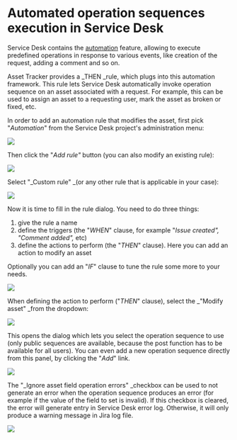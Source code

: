 # Automated operation sequences execution in Service Desk

Service Desk contains the [automation](https://confluence.atlassian.com/servicedeskcloud/automating-your-service-desk-732528900.html) feature, allowing to execute predefined operations in response to various events, like creation of the request, adding a comment and so on.

Asset Tracker provides a _THEN _rule, which plugs into this automation framework. This rule lets Service Desk automatically invoke operation sequence on an asset associated with a request. For example, this can be used to assign an asset to a requesting user, mark the asset as broken or fixed, etc.

In order to add an automation rule that modifies the asset, first pick "_Automation_" from the Service Desk project's administration menu:

![](https://confluence.spartez.com/download/attachments/36733369/sd1.png?version=1&modificationDate=1496396956464&api=v2&effects=drop-shadow)

Then click the "_Add rule"_ button \(you can also modify an existing rule\):

![](https://confluence.spartez.com/download/attachments/36733369/sd2.png?version=1&modificationDate=1496396972249&api=v2&effects=drop-shadow)

Select "_Custom rule" _\(or any other rule that is applicable in your case\):

![](https://confluence.spartez.com/download/attachments/36733369/sd3.png?version=1&modificationDate=1496396994004&api=v2&effects=drop-shadow)

Now it is time to fill in the rule dialog. You need to do three things:

1. give the rule a name
2. define the triggers \(the "_WHEN_" clause, for example "_Issue created", "Comment added",_ etc\)
3. define the actions to perform \(the "_THEN_" clause\). Here you can add an action to modify an asset

Optionally you can add an "_IF_" clause to tune the rule some more to your needs.

![](https://confluence.spartez.com/download/attachments/36733369/sd4.png?version=1&modificationDate=1496397020050&api=v2&effects=drop-shadow)

When defining the action to perform \("_THEN_" clause\), select the _"Modify asset" _from the dropdown:

![](https://confluence.spartez.com/download/attachments/36733369/sd5.png?version=1&modificationDate=1496397044699&api=v2&effects=drop-shadow)

This opens the dialog which lets you select the operation sequence to use \(only public sequences are available, because the post function has to be available for all users\). You can even add a new operation sequence directly from this panel, by clicking the "_Add_" link.

![](https://confluence.spartez.com/download/attachments/36733369/sd6.png?version=1&modificationDate=1496397067818&api=v2&effects=drop-shadow)

The "_Ignore asset field operation errors" _checkbox can be used to not generate an error when the operation sequence produces an error \(for example if the value of the field to set is invalid\). If this checkbox is cleared, the error will generate entry in Service Desk error log. Otherwise, it will only produce a warning message in Jira log file.

![](https://confluence.spartez.com/download/attachments/36733369/sdlog.png?version=1&modificationDate=1496402512145&api=v2&effects=drop-shadow)

